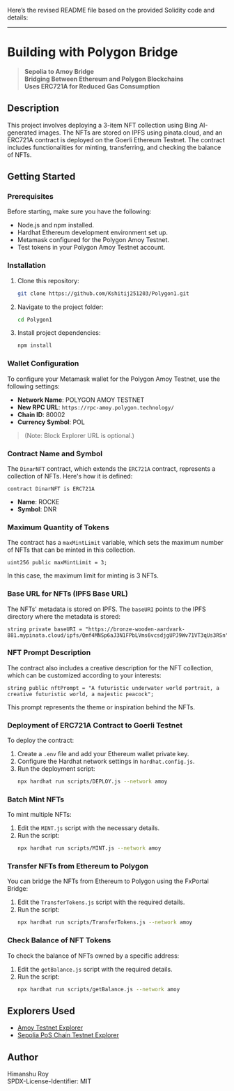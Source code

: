 Here’s the revised README file based on the provided Solidity code and details:

---

# Building with Polygon Bridge 

> **Sepolia to Amoy Bridge**  
> **Bridging Between Ethereum and Polygon Blockchains**  
> **Uses ERC721A for Reduced Gas Consumption**

## Description

This project involves deploying a 3-item NFT collection using Bing AI-generated images. The NFTs are stored on IPFS using pinata.cloud, and an ERC721A contract is deployed on the Goerli Ethereum Testnet. The contract includes functionalities for minting, transferring, and checking the balance of NFTs.

## Getting Started

### Prerequisites

Before starting, make sure you have the following:

* Node.js and npm installed.
* Hardhat Ethereum development environment set up.
* Metamask configured for the Polygon Amoy Testnet.
* Test tokens in your Polygon Amoy Testnet account.

### Installation

1. Clone this repository:
    ```bash
    git clone https://github.com/Kshitij251203/Polygon1.git
    ```

2. Navigate to the project folder:
    ```bash
    cd Polygon1
    ```

3. Install project dependencies:
    ```bash
    npm install
    ```

### Wallet Configuration

To configure your Metamask wallet for the Polygon Amoy Testnet, use the following settings:

- **Network Name**: POLYGON AMOY TESTNET
- **New RPC URL**: `https://rpc-amoy.polygon.technology/`
- **Chain ID**: 80002
- **Currency Symbol**: POL  
> (Note: Block Explorer URL is optional.)

### Contract Name and Symbol

The `DinarNFT` contract, which extends the `ERC721A` contract, represents a collection of NFTs. Here's how it is defined:

```solidity
contract DinarNFT is ERC721A
```

- **Name**: ROCKE 
- **Symbol**: DNR

### Maximum Quantity of Tokens

The contract has a `maxMintLimit` variable, which sets the maximum number of NFTs that can be minted in this collection.

```solidity
uint256 public maxMintLimit = 3;
```

In this case, the maximum limit for minting is 3 NFTs.

### Base URL for NFTs (IPFS Base URL)

The NFTs' metadata is stored on IPFS. The `baseURI` points to the IPFS directory where the metadata is stored:

```solidity
string private baseURI = "https://bronze-wooden-aardvark-881.mypinata.cloud/ipfs/Qmf4MNSp6aJ3N1FPbLVms6vcsdjgUPJ9Wv71VT3qUs3RSn";
```

### NFT Prompt Description

The contract also includes a creative description for the NFT collection, which can be customized according to your interests:

```solidity
string public nftPrompt = "A futuristic underwater world portrait, a creative futuristic world, a majestic peacock";
```

This prompt represents the theme or inspiration behind the NFTs.

### Deployment of ERC721A Contract to Goerli Testnet

To deploy the contract:

1. Create a `.env` file and add your Ethereum wallet private key.
2. Configure the Hardhat network settings in `hardhat.config.js`.
3. Run the deployment script:
    ```bash
    npx hardhat run scripts/DEPLOY.js --network amoy
    ```

### Batch Mint NFTs

To mint multiple NFTs:

1. Edit the `MINT.js` script with the necessary details.
2. Run the script:
    ```bash
    npx hardhat run scripts/MINT.js --network amoy
    ```

### Transfer NFTs from Ethereum to Polygon

You can bridge the NFTs from Ethereum to Polygon using the FxPortal Bridge:

1. Edit the `TransferTokens.js` script with the required details.
2. Run the script:
    ```bash
    npx hardhat run scripts/TransferTokens.js --network amoy
    ```

### Check Balance of NFT Tokens

To check the balance of NFTs owned by a specific address:

1. Edit the `getBalance.js` script with the required details.
2. Run the script:
    ```bash
    npx hardhat run scripts/getBalance.js --network amoy
    ```

## Explorers Used

- [Amoy Testnet Explorer](https://www.oklink.com/amoy)
- [Sepolia PoS Chain Testnet Explorer](https://sepolia.etherscan.io)

## Author

Himanshu Roy  
SPDX-License-Identifier: MIT


